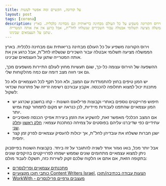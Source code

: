 ```yaml
---
title: על קורונה, הקשיים ומה אפשר לעשות
layout: post
tags: [corona]
description: וירוס הקורונה משפיע על כל העולם מבחינה בריאותית וגם מבחינה כלכלית. בארץ
  הממשלה מציעה תשלומי אבטלה עבור השכירים שנשלחו לחל"ת, אבל כרגע אין את אותה המטרייה
  שתגן על העצמאים שבינינו.
---
```


וירוס הקורונה משפיע על כל העולם מבחינה בריאותית וגם מבחינה כלכלית. בארץ הממשלה מציעה תשלומי אבטלה עבור השכירים שנשלחו לחל"ת, אבל כרגע אין את אותה המטרייה שתגן על העצמאים שבינינו.

ההשפעה של הוירוס עצומה כל-כך, שגם תעשיות מחוץ לעולם התיירות מושפעים מכך, גם אני חווה מצב דומה עם כמה מהלקוחות שלי.

יש המון טיפים בחוץ להתמודדות עם המצב, ולא הכל תקף לכל העצמאיים ולא כל מתכנת יכול למצוא תחלופה להכנסה. אקבץ עבורכם רשימה זריזה של פתרונות שכדאי לשקול:

*   חיפוש פרוייקטים נוספים באתרי וקבוצות פרילאנס השונות - קחו בחשבון שכרגע יש המון עצמאיים שהתפנו לעבודות מיידיות, לכן כנראה יש מקום לתמחור קצת גמיש יותר.
*    אם המצב הכלכלי מאפשר זאת, להשקיע את הזמן ביצירת אפיקי הכנסה פאסיביים עתידיים כפי שדיברנו עליהם בפוסטים על צמיחה כמתכנת עצמאי: [חלק ראשון](https://developers.co.il/posts/growth-as-freelance-developer) ו[חלק שני](https://developers.co.il/posts/growth-as-freelance-developer-2).
*    ישנן חברות ששלחו את עובדיהן לחל"ת, אך יכולות להעסיק עצמאיים לפרק זמן קצר יחסית.

אבל יותר מכל, בואו נעזור אחד לשניה להתגבר על זה ביחד.  בקבוצות השונות בפייסבוק ניתן למצוא עצמאיים מתחומים שונים שממש ישמחו לפרוייקטים בהיקפים שונים בתקופה הזאת, אם אתם או הלקוח שלכם זקוק לשירות כזה, תשקלו לעבוד מולם:
* [מתכנתים עצמאיים ופרילנסרים](https://www.facebook.com/groups/1502756793303704/)
* [כותבי תוכן מקצועיים Content Writers Israel](https://www.facebook.com/groups/ProfessionalContentWritersIsrael), [הצעות עבודה בכתיבה/תוכן](https://www.facebook.com/groups/453837668062945/)
* [WorkWith - מעצבים גרפיים פרילנסרים](https://www.facebook.com/groups/190949924602494/)